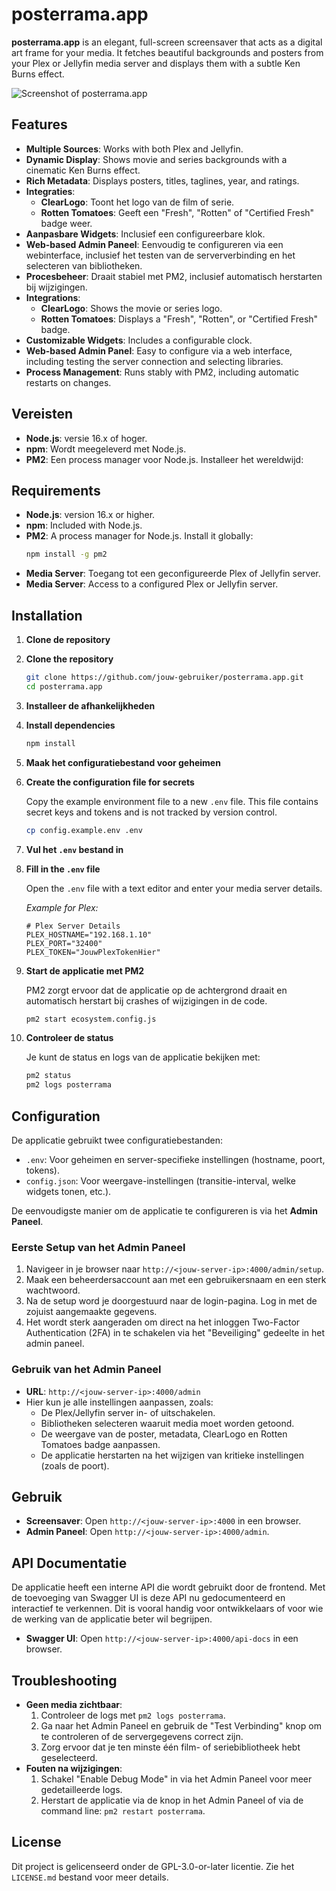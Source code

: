 # posterrama.app

**posterrama.app** is an elegant, full-screen screensaver that acts as a digital art frame for your media. It fetches beautiful backgrounds and posters from your Plex or Jellyfin media server and displays them with a subtle Ken Burns effect.

![Screenshot of posterrama.app](https://user-images.githubusercontent.com/example/screenshot.png) <!-- Replace this with a real screenshot URL -->

## Features

*   **Multiple Sources**: Works with both Plex and Jellyfin.
*   **Dynamic Display**: Shows movie and series backgrounds with a cinematic Ken Burns effect.
*   **Rich Metadata**: Displays posters, titles, taglines, year, and ratings.
*   **Integraties**:
    *   **ClearLogo**: Toont het logo van de film of serie.
    *   **Rotten Tomatoes**: Geeft een "Fresh", "Rotten" of "Certified Fresh" badge weer.
*   **Aanpasbare Widgets**: Inclusief een configureerbare klok.
*   **Web-based Admin Paneel**: Eenvoudig te configureren via een webinterface, inclusief het testen van de serververbinding en het selecteren van bibliotheken.
*   **Procesbeheer**: Draait stabiel met PM2, inclusief automatisch herstarten bij wijzigingen.
*   **Integrations**:
    *   **ClearLogo**: Shows the movie or series logo.
    *   **Rotten Tomatoes**: Displays a "Fresh", "Rotten", or "Certified Fresh" badge.
*   **Customizable Widgets**: Includes a configurable clock.
*   **Web-based Admin Panel**: Easy to configure via a web interface, including testing the server connection and selecting libraries.
*   **Process Management**: Runs stably with PM2, including automatic restarts on changes.

## Vereisten

*   **Node.js**: versie 16.x of hoger.
*   **npm**: Wordt meegeleverd met Node.js.
*   **PM2**: Een process manager voor Node.js. Installeer het wereldwijd:
## Requirements

*   **Node.js**: version 16.x or higher.
*   **npm**: Included with Node.js.
*   **PM2**: A process manager for Node.js. Install it globally:
    ```bash
    npm install -g pm2
    ```
*   **Media Server**: Toegang tot een geconfigureerde Plex of Jellyfin server.
*   **Media Server**: Access to a configured Plex or Jellyfin server.

## Installation

1.  **Clone de repository**
1.  **Clone the repository**
    ```bash
    git clone https://github.com/jouw-gebruiker/posterrama.app.git
    cd posterrama.app
    ```

2.  **Installeer de afhankelijkheden**
2.  **Install dependencies**
    ```bash
    npm install
    ```

3.  **Maak het configuratiebestand voor geheimen**

3.  **Create the configuration file for secrets**

    Copy the example environment file to a new `.env` file. This file contains secret keys and tokens and is not tracked by version control.

    ```bash
    cp config.example.env .env
    ```

4.  **Vul het `.env` bestand in**

4.  **Fill in the `.env` file**

    Open the `.env` file with a text editor and enter your media server details.

    *Example for Plex:*
    ```env
    # Plex Server Details
    PLEX_HOSTNAME="192.168.1.10"
    PLEX_PORT="32400"
    PLEX_TOKEN="JouwPlexTokenHier"
    ```

5.  **Start de applicatie met PM2**

    PM2 zorgt ervoor dat de applicatie op de achtergrond draait en automatisch herstart bij crashes of wijzigingen in de code.

    ```bash
    pm2 start ecosystem.config.js
    ```

6.  **Controleer de status**

    Je kunt de status en logs van de applicatie bekijken met:
    ```bash
    pm2 status
    pm2 logs posterrama
    ```

## Configuration

De applicatie gebruikt twee configuratiebestanden:

*   `.env`: Voor geheimen en server-specifieke instellingen (hostname, poort, tokens).
*   `config.json`: Voor weergave-instellingen (transitie-interval, welke widgets tonen, etc.).

De eenvoudigste manier om de applicatie te configureren is via het **Admin Paneel**.

### Eerste Setup van het Admin Paneel

1.  Navigeer in je browser naar `http://<jouw-server-ip>:4000/admin/setup`.
2.  Maak een beheerdersaccount aan met een gebruikersnaam en een sterk wachtwoord.
3.  Na de setup word je doorgestuurd naar de login-pagina. Log in met de zojuist aangemaakte gegevens.
4.  Het wordt sterk aangeraden om direct na het inloggen Two-Factor Authentication (2FA) in te schakelen via het "Beveiliging" gedeelte in het admin paneel.

### Gebruik van het Admin Paneel

*   **URL**: `http://<jouw-server-ip>:4000/admin`
*   Hier kun je alle instellingen aanpassen, zoals:
    *   De Plex/Jellyfin server in- of uitschakelen.
    *   Bibliotheken selecteren waaruit media moet worden getoond.
    *   De weergave van de poster, metadata, ClearLogo en Rotten Tomatoes badge aanpassen.
    *   De applicatie herstarten na het wijzigen van kritieke instellingen (zoals de poort).

## Gebruik

*   **Screensaver**: Open `http://<jouw-server-ip>:4000` in een browser.
*   **Admin Paneel**: Open `http://<jouw-server-ip>:4000/admin`.

## API Documentatie

De applicatie heeft een interne API die wordt gebruikt door de frontend. Met de toevoeging van Swagger UI is deze API nu gedocumenteerd en interactief te verkennen. Dit is vooral handig voor ontwikkelaars of voor wie de werking van de applicatie beter wil begrijpen.

*   **Swagger UI**: Open `http://<jouw-server-ip>:4000/api-docs` in een browser.


## Troubleshooting

*   **Geen media zichtbaar**:
    1.  Controleer de logs met `pm2 logs posterrama`.
    2.  Ga naar het Admin Paneel en gebruik de "Test Verbinding" knop om te controleren of de servergegevens correct zijn.
    3.  Zorg ervoor dat je ten minste één film- of seriebibliotheek hebt geselecteerd.
*   **Fouten na wijzigingen**:
    1.  Schakel "Enable Debug Mode" in via het Admin Paneel voor meer gedetailleerde logs.
    2.  Herstart de applicatie via de knop in het Admin Paneel of via de command line: `pm2 restart posterrama`.

## License

Dit project is gelicenseerd onder de GPL-3.0-or-later licentie. Zie het `LICENSE.md` bestand voor meer details.
